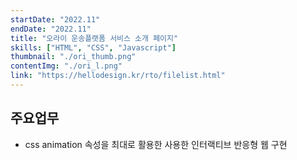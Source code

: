 ```yaml
---
startDate: "2022.11"
endDate: "2022.11"
title: "오라이 운송플랫폼 서비스 소개 페이지"
skills: ["HTML", "CSS", "Javascript"]
thumbnail: "./ori_thumb.png"
contentImg: "./ori_l.png"
link: "https://hellodesign.kr/rto/filelist.html"
---
```


## 주요업무

- css animation 속성을 최대로 활용한 사용한 인터랙티브 반응형 웹 구현
